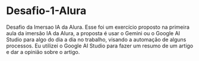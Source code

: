 # Desafio-1-Alura
Desafio da Imersao IA da Alura.
Esse foi um exercício proposto na primeira aula da imersão IA da Alura, a proposta é usar o Gemini ou o Google AI Studio para algo do dia a dia no trabalho, visando a automação de alguns processos.
Eu utilizei o Google AI Studio para fazer um resumo de um artigo e dar a opinião sobre o artigo.

